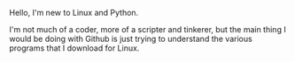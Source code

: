 Hello, I'm new to Linux and Python.

I'm not much of a coder, more of a scripter and tinkerer, but the main thing I would be doing with Github is just trying to understand
the various programs that I download for Linux.
